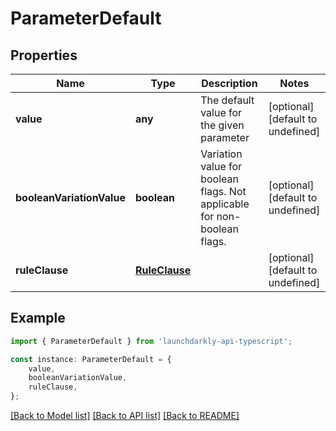 # ParameterDefault


## Properties

Name | Type | Description | Notes
------------ | ------------- | ------------- | -------------
**value** | **any** | The default value for the given parameter | [optional] [default to undefined]
**booleanVariationValue** | **boolean** | Variation value for boolean flags. Not applicable for non-boolean flags. | [optional] [default to undefined]
**ruleClause** | [**RuleClause**](RuleClause.md) |  | [optional] [default to undefined]

## Example

```typescript
import { ParameterDefault } from 'launchdarkly-api-typescript';

const instance: ParameterDefault = {
    value,
    booleanVariationValue,
    ruleClause,
};
```

[[Back to Model list]](../README.md#documentation-for-models) [[Back to API list]](../README.md#documentation-for-api-endpoints) [[Back to README]](../README.md)
